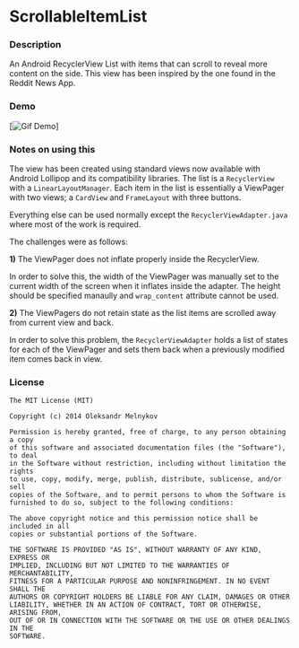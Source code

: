 ScrollableItemList
====================

### Description

An Android RecyclerView List with items that can scroll to reveal more content on the side. This view has been inspired by the one found in the Reddit News App.

### Demo

[![Gif Demo](http://i.imgur.com/9NPgfsN.gif)]

### Notes on using this

The view has been created using standard views now available with Android Lollipop and its compatibility libraries. The list is a `RecyclerView` with a `LinearLayoutManager`. Each item in the list is essentially a ViewPager with two views; a `CardView` and `FrameLayout` with three buttons.

Everything else can be used normally except the ``RecyclerViewAdapter.java`` where most of the work is required.

The challenges were as follows:

**1)** The ViewPager does not inflate properly inside the RecyclerView.

In order to solve this, the width of the ViewPager was manually set to the current width of the screen when it inflates inside the adapter. The height should be specified manaully and `wrap_content` attribute cannot be used.

**2)** The ViewPagers do not retain state as the list items are scrolled away from current view and back.

In order to solve this problem, the `RecyclerViewAdapter` holds a list of states for each of the ViewPager and sets them back when a previously modified item comes back in view.

### License
```
The MIT License (MIT)

Copyright (c) 2014 Oleksandr Melnykov

Permission is hereby granted, free of charge, to any person obtaining a copy
of this software and associated documentation files (the "Software"), to deal
in the Software without restriction, including without limitation the rights
to use, copy, modify, merge, publish, distribute, sublicense, and/or sell
copies of the Software, and to permit persons to whom the Software is
furnished to do so, subject to the following conditions:

The above copyright notice and this permission notice shall be included in all
copies or substantial portions of the Software.

THE SOFTWARE IS PROVIDED "AS IS", WITHOUT WARRANTY OF ANY KIND, EXPRESS OR
IMPLIED, INCLUDING BUT NOT LIMITED TO THE WARRANTIES OF MERCHANTABILITY,
FITNESS FOR A PARTICULAR PURPOSE AND NONINFRINGEMENT. IN NO EVENT SHALL THE
AUTHORS OR COPYRIGHT HOLDERS BE LIABLE FOR ANY CLAIM, DAMAGES OR OTHER
LIABILITY, WHETHER IN AN ACTION OF CONTRACT, TORT OR OTHERWISE, ARISING FROM,
OUT OF OR IN CONNECTION WITH THE SOFTWARE OR THE USE OR OTHER DEALINGS IN THE
SOFTWARE.
```
